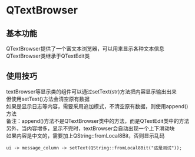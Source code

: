 # QTextBrowser

## 基本功能
QTextBrowser提供了一个富文本浏览器，可以用来显示各种文本信息  
QTextBrowser类继承于QTextEdit类  


## 使用技巧
textBrowser等显示类的组件可以通过setText(str)方法把内容显示输出出来  
但使用setText()方法会清空原有数据  
如果是显示日志等内容，需要采用追加模式，不清空原有数据，则使用append()方法  
备注：append()方法不是QTextBrowser类中的方法，而是QTextEdit类中的方法  
另外，当内容增多，显示不完时，textBrowser会自动出现一个上下滑动块  
如果内容是中文的，需要加上QString::fromLocal8Bit，否则显示乱码
```
ui -> message_column -> setText(QString::fromLocal8Bit("这是测试"));
```
